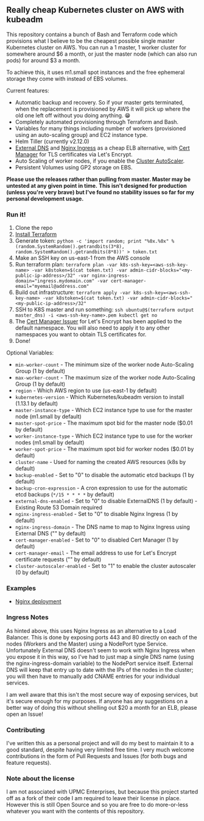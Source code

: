 ## Really cheap Kubernetes cluster on AWS with kubeadm

This repository contains a bunch of Bash and Terraform code which provisions what I believe to be the cheapest possible single master Kubernetes cluster on AWS. You can run a 1 master, 1 worker cluster for somewhere around $6 a month, or just the master node (which can also run pods) for around $3 a month.

To achieve this, it uses m1.small spot instances and the free ephemeral storage they come with instead of EBS volumes.

Current features:

* Automatic backup and recovery. So if your master gets terminated, when the replacement is provisioned by AWS it will pick up where the old one left off without you doing anything. 😁
* Completely automated provisioning through Terraform and Bash.
* Variables for many things including number of workers (provisioned using an auto-scaling group) and EC2 instance type.
* Helm Tiller (currently v2.12.0)
* [External DNS](https://github.com/kubernetes-incubator/external-dns) and [Nginx Ingress](https://github.com/kubernetes/ingress-nginx) as a cheap ELB alternative, with [Cert Manager](https://github.com/jetstack/cert-manager) for TLS certificates via Let's Encrypt.
* Auto Scaling of worker nodes, if you enable the [Cluster AutoScaler](https://github.com/kubernetes/autoscaler/tree/master/cluster-autoscaler).
* Persistent Volumes using GP2 storage on EBS.

**Please use the releases rather than pulling from master. Master may be untested at any given point in time.**
**This isn't designed for production (unless you're very brave) but I've found no stability issues so far for my personal development usage.**

### Run it!

1. Clone the repo
2. [Install Terraform](https://www.terraform.io/intro/getting-started/install.html)
3. Generate token: `python -c 'import random; print "%0x.%0x" % (random.SystemRandom().getrandbits(3*8), random.SystemRandom().getrandbits(8*8))' > token.txt`
4. Make an SSH key on us-east-1 from the AWS console
5. Run terraform plan: `terraform plan -var k8s-ssh-key=<aws-ssh-key-name> -var k8stoken=$(cat token.txt) -var admin-cidr-blocks="<my-public-ip-address>/32" -var nginx-ingress-domain="ingress.mydomain.com" -var cert-manager-email="myemail@address.com"`
6. Build out infrastructure: `terraform apply -var k8s-ssh-key=<aws-ssh-key-name> -var k8stoken=$(cat token.txt) -var admin-cidr-blocks="<my-public-ip-address>/32"`
7. SSH to K8S master and run something: `ssh ubuntu@$(terraform output master_dns) -i <aws-ssh-key-name>.pem kubectl get no`
8. The [Cert Manager Issuer](manifests/cert-manager-issuer.yaml.tmpl) for Let's Encrypt has been applied to the default namespace. You will also need to apply it to any other namespaces you want to obtain TLS certificates for.
9. Done!

Optional Variables:

* `min-worker-count` - The minimum size of the worker node Auto-Scaling Group (1 by default)
* `max-worker-count` - The maximum size of the worker node Auto-Scaling Group (1 by default)
* `region` - Which AWS region to use (us-east-1 by default)
* `kubernetes-version` - Which Kubernetes/kubeadm version to install (1.13.1 by default)
* `master-instance-type` - Which EC2 instance type to use for the master node (m1.small by default)
* `master-spot-price` - The maximum spot bid for the master node ($0.01 by default)
* `worker-instance-type` - Which EC2 instance type to use for the worker nodes (m1.small by default)
* `worker-spot-price` - The maximum spot bid for worker nodes ($0.01 by default)
* `cluster-name` - Used for naming the created AWS resources (k8s by default)
* `backup-enabled` - Set to "0" to disable the automatic etcd backups (1 by default)
* `backup-cron-expression` - A cron expression to use for the automatic etcd backups (`*/15 * * * *` by default)
* `external-dns-enabled` - Set to "0" to disable ExternalDNS (1 by default) - Existing Route 53 Domain required
* `nginx-ingress-enabled` - Set to "0" to disable Nginx Ingress (1 by default)
* `nginx-ingress-domain` - The DNS name to map to Nginx Ingress using External DNS ("" by default)
* `cert-manager-enabled` - Set to "0" to disabled Cert Manager (1 by default)
* `cert-manager-email` - The email address to use for Let's Encrypt certificate requests ("" by default)
* `cluster-autoscaler-enabled` - Set to "1" to enable the cluster autoscaler (0 by default)

### Examples
* [Nginx deployment](examples/nginx.yaml)

### Ingress Notes

As hinted above, this uses Nginx Ingress as an alternative to a Load Balancer. This is done by exposing ports 443 and 80 directly on each of the nodes (Workers and the Master) using a NodePort type Service. Unfortunately External DNS doesn't seem to work with Nginx Ingress when you expose it in this way, so I've had to just map a single DNS name (using the nginx-ingress-domain variable) to the NodePort service itself. External DNS will keep that entry up to date with the IPs of the nodes in the cluster; you will then have to manually add CNAME entries for your individual services.

I am well aware that this isn't the most secure way of exposing services, but it's secure enough for my purposes. If anyone has any suggestions on a better way of doing this without shelling out $20 a month for an ELB, please open an Issue!

### Contributing

I've written this as a personal project and will do my best to maintain it to a good standard, despite having very limited free time. I very much welcome contributions in the form of Pull Requests and Issues (for both bugs and feature requests).

### Note about the license

I am not associated with UPMC Enterprises, but because this project started off as a fork of their code I am required to leave their license in place. However this is still Open Source and so you are free to do more-or-less whatever you want with the contents of this repository.


